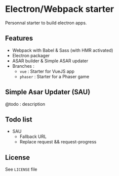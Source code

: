 # Electron/Webpack starter
Personnal starter to build electron apps.

## Features
- Webpack with Babel & Sass (with HMR activated)
- Electron packager
- ASAR builder & Simple ASAR updater
- Branches :
  - `vue` : Starter for VueJS app
  - `phaser` : Starter for a Phaser game

## Simple Asar Updater (SAU)
@todo : description

## Todo list
- SAU
  - Fallback URL
  - Replace request && request-progress

## License
See `LICENSE` file
